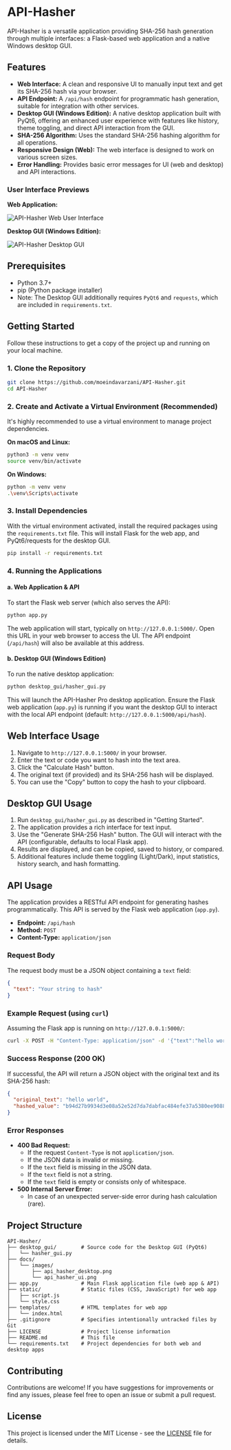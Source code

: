 # API-Hasher

API-Hasher is a versatile application providing SHA-256 hash generation through multiple interfaces: a Flask-based web application and a native Windows desktop GUI.

## Features

*   **Web Interface:** A clean and responsive UI to manually input text and get its SHA-256 hash via your browser.
*   **API Endpoint:** A `/api/hash` endpoint for programmatic hash generation, suitable for integration with other services.
*   **Desktop GUI (Windows Edition):** A native desktop application built with PyQt6, offering an enhanced user experience with features like history, theme toggling, and direct API interaction from the GUI.
*   **SHA-256 Algorithm:** Uses the standard SHA-256 hashing algorithm for all operations.
*   **Responsive Design (Web):** The web interface is designed to work on various screen sizes.
*   **Error Handling:** Provides basic error messages for UI (web and desktop) and API interactions.

### User Interface Previews

**Web Application:**

![API-Hasher Web User Interface](docs/images/api_hasher_ui.png)

**Desktop GUI (Windows Edition):**

![API-Hasher Desktop GUI](docs/images/api_hasher_desktop.png)

## Prerequisites

*   Python 3.7+
*   pip (Python package installer)
*   Note: The Desktop GUI additionally requires `PyQt6` and `requests`, which are included in `requirements.txt`.

## Getting Started

Follow these instructions to get a copy of the project up and running on your local machine.

### 1. Clone the Repository

```bash
git clone https://github.com/moeindavarzani/API-Hasher.git
cd API-Hasher
```

### 2. Create and Activate a Virtual Environment (Recommended)

It's highly recommended to use a virtual environment to manage project dependencies.

**On macOS and Linux:**

```bash
python3 -m venv venv
source venv/bin/activate
```

**On Windows:**

```bash
python -m venv venv
.\venv\Scripts\activate
```

### 3. Install Dependencies

With the virtual environment activated, install the required packages using the `requirements.txt` file. This will install Flask for the web app, and PyQt6/requests for the desktop GUI.

```bash
pip install -r requirements.txt
```

### 4. Running the Applications

#### a. Web Application & API

To start the Flask web server (which also serves the API):

```bash
python app.py
```

The web application will start, typically on `http://127.0.0.1:5000/`. Open this URL in your web browser to access the UI. The API endpoint (`/api/hash`) will also be available at this address.

#### b. Desktop GUI (Windows Edition)

To run the native desktop application:

```bash
python desktop_gui/hasher_gui.py
```

This will launch the API-Hasher Pro desktop application. Ensure the Flask web application (`app.py`) is running if you want the desktop GUI to interact with the local API endpoint (default: `http://127.0.0.1:5000/api/hash`).

## Web Interface Usage

1.  Navigate to `http://127.0.0.1:5000/` in your browser.
2.  Enter the text or code you want to hash into the text area.
3.  Click the "Calculate Hash" button.
4.  The original text (if provided) and its SHA-256 hash will be displayed.
5.  You can use the "Copy" button to copy the hash to your clipboard.

## Desktop GUI Usage

1.  Run `desktop_gui/hasher_gui.py` as described in "Getting Started".
2.  The application provides a rich interface for text input.
3.  Use the "Generate SHA-256 Hash" button. The GUI will interact with the API (configurable, defaults to local Flask app).
4.  Results are displayed, and can be copied, saved to history, or compared.
5.  Additional features include theme toggling (Light/Dark), input statistics, history search, and hash formatting.

## API Usage

The application provides a RESTful API endpoint for generating hashes programmatically. This API is served by the Flask web application (`app.py`).

*   **Endpoint:** `/api/hash`
*   **Method:** `POST`
*   **Content-Type:** `application/json`

### Request Body

The request body must be a JSON object containing a `text` field:

```json
{
  "text": "Your string to hash"
}
```

### Example Request (using `curl`)

Assuming the Flask app is running on `http://127.0.0.1:5000/`:

```bash
curl -X POST -H "Content-Type: application/json" -d '{"text":"hello world"}' http://127.0.0.1:5000/api/hash
```

### Success Response (200 OK)

If successful, the API will return a JSON object with the original text and its SHA-256 hash:

```json
{
  "original_text": "hello world",
  "hashed_value": "b94d27b9934d3e08a52e52d7da7dabfac484efe37a5380ee9088f7ace2efcde9"
}
```

### Error Responses

*   **400 Bad Request:**
    *   If the request `Content-Type` is not `application/json`.
    *   If the JSON data is invalid or missing.
    *   If the `text` field is missing in the JSON data.
    *   If the `text` field is not a string.
    *   If the `text` field is empty or consists only of whitespace.
*   **500 Internal Server Error:**
    *   In case of an unexpected server-side error during hash calculation (rare).

## Project Structure

```
API-Hasher/
├── desktop_gui/        # Source code for the Desktop GUI (PyQt6)
│   └── hasher_gui.py
├── docs/
│   └── images/
│       ├── api_hasher_desktop.png
│       └── api_hasher_ui.png
├── app.py              # Main Flask application file (web app & API)
├── static/             # Static files (CSS, JavaScript) for web app
│   ├── script.js
│   └── style.css
├── templates/          # HTML templates for web app
│   └── index.html
├── .gitignore          # Specifies intentionally untracked files by Git
├── LICENSE             # Project license information
├── README.md           # This file
└── requirements.txt    # Project dependencies for both web and desktop apps
```

## Contributing

Contributions are welcome! If you have suggestions for improvements or find any issues, please feel free to open an issue or submit a pull request.

## License

This project is licensed under the MIT License - see the [LICENSE](LICENSE) file for details.